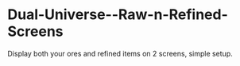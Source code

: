 # Dual-Universe--Raw-n-Refined-Screens
Display both your ores and refined items on 2 screens, simple setup.
